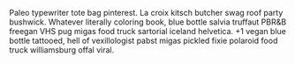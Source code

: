 Paleo typewriter tote bag pinterest. La croix kitsch butcher swag roof party bushwick. Whatever literally coloring book, blue bottle salvia truffaut PBR&B freegan VHS pug migas food truck sartorial iceland helvetica. +1 vegan blue bottle tattooed, hell of vexillologist pabst migas pickled fixie polaroid food truck williamsburg offal viral.